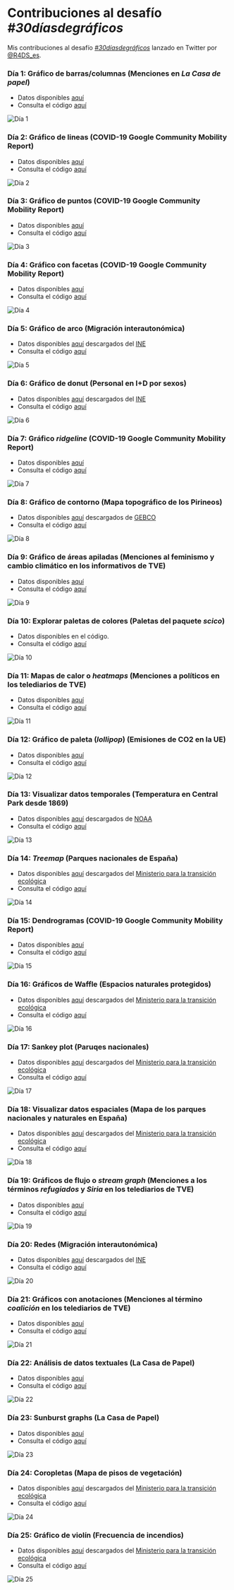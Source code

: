 # Contribuciones al desafío *#30díasdegráficos*

Mis contribuciones al desafío [*#30díasdegráficos*](https://github.com/cienciadedatos/datos-de-miercoles/blob/master/30-dias-de-graficos-2020.md) lanzado en Twitter por [@R4DS_es](https://twitter.com/R4DS_es).

### Día 1: Gráfico de barras/columnas (Menciones en *La Casa de papel*)

- Datos disponibles [aquí](https://github.com/cienciadedatos/datos-de-miercoles/tree/master/datos/2019/2019-07-31)
- Consulta el código [aquí](code/dia_01.R)

![Día 1](images/dia_01.png)

### Día 2: Gráfico de lineas (COVID-19 Google Community Mobility Report)

- Datos disponibles [aquí](https://www.google.com/covid19/mobility/)
- Consulta el código [aquí](code/dia_02.R)

![Día 2](images/dia_02.png)

### Día 3: Gráfico de puntos (COVID-19 Google Community Mobility Report)

- Datos disponibles [aquí](https://www.google.com/covid19/mobility/)
- Consulta el código [aquí](code/dia_03.R)

![Día 3](images/dia_03.png)

### Día 4: Gráfico con facetas (COVID-19 Google Community Mobility Report)

- Datos disponibles [aquí](https://www.google.com/covid19/mobility/)
- Consulta el código [aquí](code/dia_04.R)

![Día 4](images/dia_04.png)

### Día 5: Gráfico de arco (Migración interautonómica)

- Datos disponibles [aquí](datos/flujo_migracion_2018.json) descargados del [INE](https://www.ine.es/jaxiT3/Tabla.htm?t=24378)
- Consulta el código [aquí](code/dia_05.R)

![Día 5](images/dia_05.png)

### Día 6: Gráfico de donut (Personal en I+D por sexos)

- Datos disponibles [aquí](datos/personal_id_2018.json) descargados del [INE](https://www.ine.es/jaxi/Tabla.htm?path=/t14/p057/a2018/&file=07001.px&L=0)
- Consulta el código [aquí](code/dia_06.R)

![Día 6](images/dia_06.png)

### Día 7: Gráfico *ridgeline* (COVID-19 Google Community Mobility Report)

- Datos disponibles [aquí](https://www.google.com/covid19/mobility/)
- Consulta el código [aquí](code/dia_07.R)

![Día 7](images/dia_07.png)

### Día 8: Gráfico de contorno (Mapa topográfico de los Pirineos)

- Datos disponibles [aquí](datos/gebco_2020_n43.68_s41.666_w-2.0_e3.2.nc) descargados de [GEBCO](https://download.gebco.net)
- Consulta el código [aquí](code/dia_08.R)

![Día 8](images/dia_08.png)

### Día 9: Gráfico de áreas apiladas (Menciones al feminismo y cambio climático en los informativos de TVE)

- Datos disponibles [aquí](https://verba.civio.es)
- Consulta el código [aquí](code/dia_09.R)

![Día 9](images/dia_09.png)

### Día 10: Explorar paletas de colores (Paletas del paquete *scico*)

- Datos disponibles en el código.
- Consulta el código [aquí](code/dia_10.R)

![Día 10](images/dia_10.png)

### Día 11: Mapas de calor o *heatmaps* (Menciones a políticos en los telediarios de TVE)

- Datos disponibles [aquí](https://verba.civio.es)
- Consulta el código [aquí](code/dia_11.R)

![Día 11](images/dia_11.png)

### Día 12: Gráfico de paleta (*lollipop*)  (Emisiones de CO2 en la UE)

- Datos disponibles [aquí](https://github.com/cienciadedatos/datos-de-miercoles/tree/master/datos/2019/2019-08-21)
- Consulta el código [aquí](code/dia_12.R)

![Día 12](images/dia_12.png)

### Día 13: Visualizar datos temporales  (Temperatura en Central Park desde 1869)

- Datos disponibles [aquí](datos/noaa__ny_temp.csv) descargados de [NOAA](https://www.ncdc.noaa.gov/cdo-web/)
- Consulta el código [aquí](code/dia_13.R)

![Día 13](images/dia_13.gif)

### Día 14: *Treemap*  (Parques nacionales de España)

- Datos disponibles [aquí](datos/enp) descargados del [Ministerio para la transición ecológica](https://www.miteco.gob.es/es/cartografia-y-sig/ide/descargas/biodiversidad/enp.aspx)
- Consulta el código [aquí](code/dia_14.R)

![Día 14](images/dia_14.png)

### Día 15: Dendrogramas  (COVID-19 Google Community Mobility Report)

- Datos disponibles [aquí](https://www.google.com/covid19/mobility/)
- Consulta el código [aquí](code/dia_15.R)

![Día 15](images/dia_15.png)

### Día 16: Gráficos de Waffle  (Espacios naturales protegidos)

- Datos disponibles [aquí](datos/enp) descargados del [Ministerio para la transición ecológica](https://www.miteco.gob.es/es/cartografia-y-sig/ide/descargas/biodiversidad/enp.aspx)  
- Consulta el código [aquí](code/dia_16.R)

![Día 16](images/dia_16.png)

### Día 17: Sankey plot  (Paruqes nacionales)

- Datos disponibles [aquí](datos/enp) descargados del [Ministerio para la transición ecológica](https://www.miteco.gob.es/es/cartografia-y-sig/ide/descargas/biodiversidad/enp.aspx)  
- Consulta el código [aquí](code/dia_17.R)

![Día 17](images/dia_17.png)

### Día 18: Visualizar datos espaciales  (Mapa de los parques nacionales y naturales en España)

- Datos disponibles [aquí](datos/enp) descargados del [Ministerio para la transición ecológica](https://www.miteco.gob.es/es/cartografia-y-sig/ide/descargas/biodiversidad/enp.aspx)  
- Consulta el código [aquí](code/dia_18.R)

![Día 18](images/dia_18.png)

### Día 19: Gráficos de flujo o *stream graph*  (Menciones a los términos *refugiados* y *Siria* en los telediarios de TVE)

- Datos disponibles [aquí](https://verba.civio.es)
- Consulta el código [aquí](code/dia_19.R)


![Día 19](images/dia_19.png)

### Día 20: Redes  (Migración interautonómica)

- Datos disponibles [aquí](datos/flujo_migracion_2018.json) descargados del [INE](https://www.ine.es/jaxiT3/Tabla.htm?t=24378)
- Consulta el código [aquí](code/dia_20.R)

![Día 20](images/dia_20.png)

### Día 21: Gráficos con anotaciones (Menciones al término *coalición* en los telediarios de TVE)

- Datos disponibles [aquí](https://verba.civio.es)
- Consulta el código [aquí](code/dia_21.R)

![Día 21](images/dia_21.png)

### Día 22: Análisis de datos textuales (La Casa de Papel)

- Datos disponibles [aquí](https://github.com/cienciadedatos/datos-de-miercoles/tree/master/datos/2019/2019-07-31)
- Consulta el código [aquí](code/dia_22.R)

![Día 22](images/dia_22.png)

### Día 23: Sunburst graphs (La Casa de Papel)

- Datos disponibles [aquí](https://github.com/cienciadedatos/datos-de-miercoles/tree/master/datos/2019/2019-07-31)
- Consulta el código [aquí](code/dia_23.R)

![Día 23](images/dia_23.png)

### Día 24: Coropletas (Mapa de pisos de vegetación)

- Datos disponibles [aquí](datos/series_p_tcm30-199924) descargados del [Ministerio para la transición ecológica](https://www.miteco.gob.es/es/biodiversidad/servicios/banco-datos-naturaleza/informacion-disponible/memoria_mapa_series_veg_descargas.aspx)  
- Consulta el código [aquí](code/dia_24.R)

![Día 24](images/dia_24.png)

### Día 25: Gráfico de violín (Frecuencia de incendios)

- Datos disponibles [aquí](datos/frq_incendios2001-2014_dd-descarga_tcm30-199964.txt) descargados del [Ministerio para la transición ecológica](https://www.miteco.gob.es/es/biodiversidad/servicios/banco-datos-naturaleza/acceso-rapido-datos.aspx)  
- Consulta el código [aquí](code/dia_25.R)

![Día 25](images/dia_25.png)